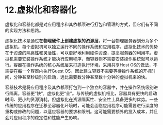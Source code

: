 # 12.虚拟化和容器化

虚拟化和容器化都是对应用程序和其依赖项进行打包和管理的方式，但它们有不同的实现方法和思路。

虚拟化技术是通过**在物理硬件上创建虚拟的资源层**，将一台物理服务器划分为多个虚拟机，每个虚拟机可以独立运行不同的操作系统和应用程序。虚拟化技术的优势在于资源的隔离性和灵活性，可以更好地利用硬件资源，提高服务器的利用率。虚拟机需要安装操作系统才能执行应用程序，而容器则不需要安装操作系统就可以运行。容器在操作系统的核心系统层来打造执行环境，采用共享Host OS的做法，不需要在每一个容器内执行Guest OS，因此建立容器不需要等待操作系统的开机时间，分钟甚至秒级别的启动，远比需要数分钟甚至数十分钟的虚拟机来的快。

容器技术是将应用程序及其依赖项打包到一个独立的容器中，并在操作系统级别进行隔离。容器更“快”，虚拟化更“全”。与传统的虚拟机相比，容器具有更快的启动时间、更小的资源消耗。但虚拟化在资源隔离性、安全性上具备更多的优势。一些传统的应用程序在迁移至容器化环境时，可能会面临应用程序可能需要进行深度的重构或修改的问题，以适应容器的要求和限制。这可能需要额外的投入成本，并且会对应用程序的稳定性和性能产生影响。

